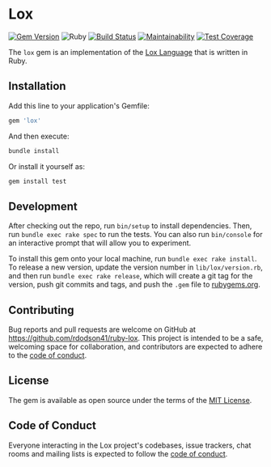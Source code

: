 # Lox

[![Gem Version](https://badge.fury.io/rb/lox.svg)](https://badge.fury.io/rb/lox)
![Ruby](https://github.com/rdodson41/ruby-lox/workflows/Ruby/badge.svg)
[![Build Status](https://travis-ci.org/rdodson41/ruby-lox.svg?branch=master)](https://travis-ci.org/rdodson41/ruby-lox)
[![Maintainability](https://api.codeclimate.com/v1/badges/827f986f775a6dbfc4e6/maintainability)](https://codeclimate.com/github/rdodson41/ruby-lox/maintainability)
[![Test Coverage](https://api.codeclimate.com/v1/badges/827f986f775a6dbfc4e6/test_coverage)](https://codeclimate.com/github/rdodson41/ruby-lox/test_coverage)

The `lox` gem is an implementation of the
[Lox Language](https://www.craftinginterpreters.com/the-lox-language.html) that
is written in Ruby.

## Installation

Add this line to your application's Gemfile:

```ruby
gem 'lox'
```

And then execute:

```bash
bundle install
```

Or install it yourself as:

```bash
gem install test
```

## Development

After checking out the repo, run `bin/setup` to install dependencies. Then, run
`bundle exec rake spec` to run the tests. You can also run `bin/console` for an
interactive prompt that will allow you to experiment.

To install this gem onto your local machine, run `bundle exec rake install`. To
release a new version, update the version number in `lib/lox/version.rb`, and
then run `bundle exec rake release`, which will create a git tag for the
version, push git commits and tags, and push the `.gem` file to
[rubygems.org](https://rubygems.org).

## Contributing

Bug reports and pull requests are welcome on GitHub at
<https://github.com/rdodson41/ruby-lox>. This project is intended to be a safe,
welcoming space for collaboration, and contributors are expected to adhere to
the
[code of conduct](https://github.com/rdodson41/ruby-lox/blob/master/CODE_OF_CONDUCT.md).

## License

The gem is available as open source under the terms of the
[MIT License](https://opensource.org/licenses/MIT).

## Code of Conduct

Everyone interacting in the Lox project's codebases, issue trackers, chat rooms
and mailing lists is expected to follow the
[code of conduct](https://github.com/rdodson41/ruby-lox/blob/master/CODE_OF_CONDUCT.md).
